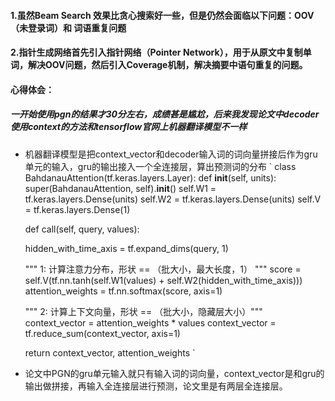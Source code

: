 #### 1.虽然Beam Search 效果比贪心搜索好一些，但是仍然会面临以下问题：OOV（未登录词）和 词语重复问题
#### 2.指针生成网络首先引入指针网络（Pointer Network），用于从原文中复制单词，解决OOV问题，然后引入Coverage机制，解决摘要中语句重复的问题。
#### 心得体会：
##### 一开始使用pgn的结果才30分左右，成绩甚是尴尬，后来我发现论文中decoder使用context的方法和tensorflow官网上机器翻译模型不一样

+ 机器翻译模型是把context_vector和decoder输入词的词向量拼接后作为gru单元的输入，gru的输出接入一个全连接层，算出预测词的分布
`
class BahdanauAttention(tf.keras.layers.Layer):
  def __init__(self, units):
    super(BahdanauAttention, self).__init__()
    self.W1 = tf.keras.layers.Dense(units)
    self.W2 = tf.keras.layers.Dense(units)
    self.V = tf.keras.layers.Dense(1)

  def call(self, query, values):

    hidden_with_time_axis = tf.expand_dims(query, 1)

    """ 1: 计算注意力分布，形状 == （批大小，最大长度，1） """
    score = self.V(tf.nn.tanh(self.W1(values) + self.W2(hidden_with_time_axis)))
    attention_weights = tf.nn.softmax(score, axis=1)

    """ 2: 计算上下文向量，形状 == （批大小，隐藏层大小）"""
    context_vector = attention_weights * values
    context_vector = tf.reduce_sum(context_vector, axis=1)

    return context_vector, attention_weights
`
+ 论文中PGN的gru单元输入就只有输入词的词向量，context_vector是和gru的输出做拼接，再输入全连接层进行预测，论文里是有两层全连接层。
